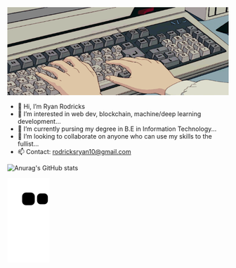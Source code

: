 <img src="./animated.gif" alt="My Project GIF" width="700" height="200">

- 👋 Hi, I’m Ryan Rodricks
- 👀 I’m interested in web dev, blockchain, machine/deep learning development...
- 🌱 I’m currently pursing my degree in B.E in Information Technology...
- 💞️ I’m looking to collaborate on anyone who can use my skills to the fullist...
- 📫 Contact: rodricksryan10@gmail.com

![Anurag's GitHub stats](https://github-readme-stats.vercel.app/api?username=ryan10projects&show_icons=true&theme=dark)

<!---
ryan10projects/ryan10projects is a ✨ special ✨ repository because its `README.md` (this file) appears on your GitHub profile.
You can click the Preview link to take a look at your changes.
--->

![snake_gif](https://github.com/ryan10projects/ryan10projects/blob/output/github-contribution-grid-snake.svg)
